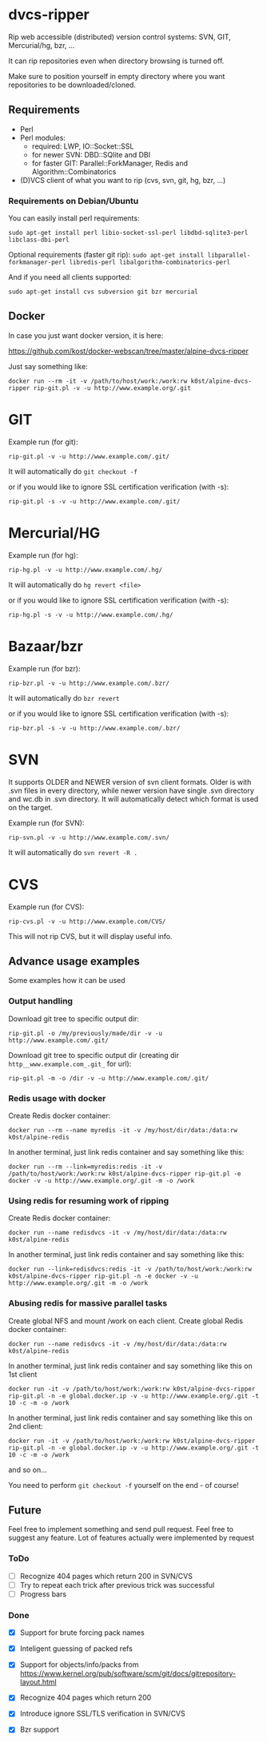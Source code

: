 dvcs-ripper
===========

Rip web accessible (distributed) version control systems: SVN, GIT, Mercurial/hg, bzr, ...

It can rip repositories even when directory browsing is turned off. 

Make sure to position yourself in empty directory where you want repositories to be downloaded/cloned.

## Requirements

- Perl
- Perl modules: 
  - required: LWP, IO::Socket::SSL 
  - for newer SVN: DBD::SQlite and DBI
  - for faster GIT: Parallel::ForkManager, Redis and Algorithm::Combinatorics
- (D)VCS client of what you want to rip (cvs, svn, git, hg, bzr, ...)

### Requirements on Debian/Ubuntu

You can easily install perl requirements:

`sudo apt-get install perl libio-socket-ssl-perl libdbd-sqlite3-perl libclass-dbi-perl`

Optional requirements (faster git rip):
`sudo apt-get install libparallel-forkmanager-perl libredis-perl libalgorithm-combinatorics-perl`

And if you need all clients supported:

`sudo apt-get install cvs subversion git bzr mercurial`

## Docker

In case you just want docker version, it is here:

https://github.com/kost/docker-webscan/tree/master/alpine-dvcs-ripper

Just say something like:

`docker run --rm -it -v /path/to/host/work:/work:rw k0st/alpine-dvcs-ripper rip-git.pl -v -u http://www.example.org/.git`


GIT
===========
Example run (for git):

`rip-git.pl -v -u http://www.example.com/.git/`

It will automatically do `git checkout -f`

or if you would like to ignore SSL certification verification (with -s):

`rip-git.pl -s -v -u http://www.example.com/.git/`

Mercurial/HG
===========
Example run (for hg):

`rip-hg.pl -v -u http://www.example.com/.hg/`

It will automatically do `hg revert <file>`

or if you would like to ignore SSL certification verification (with -s):

`rip-hg.pl -s -v -u http://www.example.com/.hg/`

Bazaar/bzr
===========
Example run (for bzr):

`rip-bzr.pl -v -u http://www.example.com/.bzr/`

It will automatically do `bzr revert`

or if you would like to ignore SSL certification verification (with -s):

`rip-bzr.pl -s -v -u http://www.example.com/.bzr/`


SVN
===========
It supports OLDER and NEWER version of svn client formats. Older is with .svn files in every directory, while
newer version have single .svn directory and wc.db in .svn directory. It will automatically detect which 
format is used on the target.

Example run (for SVN):

`rip-svn.pl -v -u http://www.example.com/.svn/`

It will automatically do `svn revert -R .`

CVS
===========
Example run (for CVS):

`rip-cvs.pl -v -u http://www.example.com/CVS/`

This will not rip CVS, but it will display useful info.

## Advance usage examples

Some examples how it can be used

### Output handling

Download git tree to specific output dir:

`rip-git.pl -o /my/previously/made/dir -v -u http://www.example.com/.git/`

Download git tree to specific output dir (creating dir `http__www.example.com_.git_` for url):

`rip-git.pl -m -o /dir -v -u http://www.example.com/.git/`

### Redis usage with docker

Create Redis docker container:

`docker run --rm --name myredis -it -v /my/host/dir/data:/data:rw k0st/alpine-redis`

In another terminal, just link redis container and say something like this:

`docker run --rm --link=myredis:redis -it -v /path/to/host/work:/work:rw k0st/alpine-dvcs-ripper rip-git.pl -e docker -v -u http://www.example.org/.git -m -o /work`

### Using redis for resuming work of ripping

Create Redis docker container:

`docker run --name redisdvcs -it -v /my/host/dir/data:/data:rw k0st/alpine-redis`

In another terminal, just link redis container and say something like this:

`docker run --link=redisdvcs:redis -it -v /path/to/host/work:/work:rw k0st/alpine-dvcs-ripper rip-git.pl -n -e docker -v -u http://www.example.org/.git -m -o /work`

### Abusing redis for massive parallel tasks

Create global NFS and mount /work on each client. Create global Redis docker container:

`docker run --name redisdvcs -it -v /my/host/dir/data:/data:rw k0st/alpine-redis`

In another terminal, just link redis container and say something like this on 1st client

`docker run -it -v /path/to/host/work:/work:rw k0st/alpine-dvcs-ripper rip-git.pl -n -e global.docker.ip -v -u http://www.example.org/.git -t 10 -c -m -o /work`

In another terminal, just link redis container and say something like this on 2nd client:

`docker run -it -v /path/to/host/work:/work:rw k0st/alpine-dvcs-ripper rip-git.pl -n -e global.docker.ip -v -u http://www.example.org/.git -t 10 -c -m -o /work`

and so on...

You need to perform `git checkout -f` yourself on the end - of course!

## Future

Feel free to implement something and send pull request. Feel free to suggest any feature. Lot of features
actually were implemented by request

### ToDo
- [ ] Recognize 404 pages which return 200 in SVN/CVS
- [ ] Try to repeat each trick after previous trick was successful
- [ ] Progress bars

### Done
- [x] Support for brute forcing pack names 
- [x] Inteligent guessing of packed refs
- [x] Support for objects/info/packs from https://www.kernel.org/pub/software/scm/git/docs/gitrepository-layout.html
- [x] Recognize 404 pages which return 200 
- [x] Introduce ignore SSL/TLS verification in SVN/CVS
- [x] Bzr support

